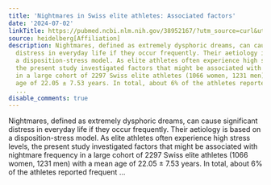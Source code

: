 ```yaml
---
title: 'Nightmares in Swiss elite athletes: Associated factors'
date: '2024-07-02'
linkTitle: https://pubmed.ncbi.nlm.nih.gov/38952167/?utm_source=curl&utm_medium=rss&utm_campaign=pubmed-2&utm_content=1FakS-2QOkCT8HsMOQP1bCRQ4YzyumYOmxmF0moLsQ3dFB1E9V&fc=20220326224207&ff=20240702183523&v=2.18.0.post9+e462414
source: heidelberg[Affiliation]
description: Nightmares, defined as extremely dysphoric dreams, can cause significant
  distress in everyday life if they occur frequently. Their aetiology is based on
  a disposition-stress model. As elite athletes often experience high stress levels,
  the present study investigated factors that might be associated with nightmare frequency
  in a large cohort of 2297 Swiss elite athletes (1066 women, 1231 men) with a mean
  age of 22.05 ± 7.53 years. In total, about 6% of the athletes reported frequent
  ...
disable_comments: true
---
```

Nightmares, defined as extremely dysphoric dreams, can cause significant distress in everyday life if they occur frequently. Their aetiology is based on a disposition-stress model. As elite athletes often experience high stress levels, the present study investigated factors that might be associated with nightmare frequency in a large cohort of 2297 Swiss elite athletes (1066 women, 1231 men) with a mean age of 22.05 ± 7.53 years. In total, about 6% of the athletes reported frequent ...